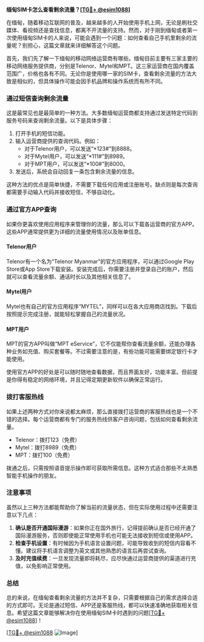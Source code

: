 **缅甸SIM卡怎么查看剩余流量？[[TG💪+ @esim1088](https://t.me/s/esim1088)]**

在缅甸，随着移动互联网的普及，越来越多的人开始使用手机上网，无论是刷社交媒体、看视频还是查找信息，都离不开流量的支持。然而，对于刚到缅甸或者第一次使用缅甸SIM卡的人来说，可能会遇到一个问题：如何查看自己手机里剩余的流量呢？别担心，这篇文章就来详细解答这个问题。

首先，我们先了解一下缅甸的移动网络运营商有哪些。缅甸目前主要有三家主要的移动网络服务提供商，分别是Telenor、Mytel和MPT。这三家运营商在国内覆盖范围广，价格也各有不同。无论你是使用哪一家的SIM卡，查看剩余流量的方法大致是相似的，但具体操作可能会因手机品牌和操作系统而有所不同。

### **通过短信查询剩余流量**

这是最常见也是最简单的一种方法。大多数缅甸运营商都支持通过发送特定代码到服务号码来查询剩余流量。以下是具体步骤：

1. 打开手机的短信功能。
2. 输入运营商提供的查询代码。例如：
   - 对于Telenor用户，可以发送“*123#”到8888。
   - 对于Mytel用户，可以发送“*111#”到8989。
   - 对于MPT用户，可以发送“*100#”到8000。
3. 发送后，系统会自动回复一条包含剩余流量的信息。

这种方法的优点是简单快捷，不需要下载任何应用或注册账号。缺点则是每次查询都需要手动输入代码并接收短信，不够自动化。

### **通过官方APP查询**

如果你更喜欢使用应用程序来管理你的流量，那么可以下载各运营商的官方APP。这些APP通常提供更为详细的流量使用情况以及账单信息。

#### Telenor用户
Telenor有一个名为“Telenor Myanmar”的官方应用程序，可以通过Google Play Store或App Store下载安装。安装完成后，你需要注册并登录自己的账户，然后就可以查看流量余额、通话时长以及其他相关信息了。

#### Mytel用户
Mytel也有自己的官方应用程序“MYTEL”，同样可以在各大应用商店找到。下载后按照提示完成注册，就能轻松掌握自己的流量状况。

#### MPT用户
MPT的官方APP叫做“MPT eService”，它不仅能帮你查看流量余额，还能办理各种业务如充值、购买套餐等。不过需要注意的是，有些功能可能需要绑定银行卡才能使用。

使用官方APP的好处是可以随时随地查看数据，而且界面友好，功能丰富。但前提是你得有稳定的网络环境，并且记得定期更新软件以确保正常运行。

### **拨打客服热线**

如果上述两种方式对你来说都太麻烦，那么直接拨打运营商的客服热线也是一个不错的选择。每个运营商都有专门的服务热线供客户咨询问题，包括如何查看剩余流量。

- Telenor：拨打123（免费）
- Mytel：拨打8989（免费）
- MPT：拨打100（免费）

拨通之后，只需按照语音提示操作即可获取所需信息。这种方式适合那些不太熟悉智能手机操作的朋友。

### **注意事项**

虽然以上三种方法都能帮助你了解当前的流量状态，但在实际使用过程中还需要注意以下几点：

1. **确认是否开通国际漫游**：如果你正在国外旅行，记得提前确认是否已经开通了国际漫游服务，否则即使能正常使用手机也可能无法接收到短信或使用APP。
2. **检查手机设置**：有时候因为手机语言设置问题，可能导致收到的短信内容看不懂。建议将手机语言调整为英文或其他熟悉的语言后再尝试查询。
3. **及时充值续费**：一旦发现流量即将耗尽，应尽快通过运营商提供的渠道进行充值，以免影响正常使用。

### **总结**

总的来说，在缅甸查看剩余流量的方法并不复杂，只需要根据自己的需求选择合适的方式即可。无论是通过短信、APP还是客服热线，都可以快速准确地获取相关信息。希望这篇文章能够解决你在使用缅甸SIM卡时遇到的问题[[TG💪+ @esim1088](https://t.me/s/esim1088)]！

[[TG💪+ @esim1088](https://t.me/s/esim1088) ![Image](https://i.postimg.cc/4NQfJmqS/Snipaste-2025-05-13-00-14-12.png)]